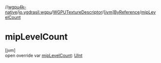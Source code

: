 //[wgpu4k-native](../../../../index.md)/[io.ygdrasil.wgpu](../../index.md)/[WGPUTextureDescriptor](../index.md)/[[jvm]ByReference](index.md)/[mipLevelCount](mip-level-count.md)

# mipLevelCount

[jvm]\
open override var [mipLevelCount](mip-level-count.md): [UInt](https://kotlinlang.org/api/core/kotlin-stdlib/kotlin/-u-int/index.html)